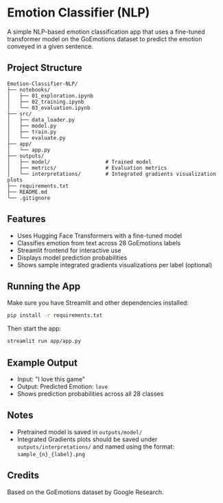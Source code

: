 # Emotion Classifier (NLP)

A simple NLP-based emotion classification app that uses a fine-tuned transformer model on the GoEmotions dataset to predict the emotion conveyed in a given sentence.

## Project Structure

```
Emotion-Classifier-NLP/
├── notebooks/
│   ├── 01_exploration.ipynb
│   ├── 02_training.ipynb
│   └── 03_evaluation.ipynb
├── src/
│   ├── data_loader.py
│   ├── model.py
│   ├── train.py
│   └── evaluate.py
├── app/
│   └── app.py
├── outputs/
│   ├── model/                  # Trained model
│   ├── metrics/                # Evaluation metrics
│   └── interpretations/        # Integrated gradients visualization plots
├── requirements.txt
├── README.md
└── .gitignore
```

## Features
- Uses Hugging Face Transformers with a fine-tuned model
- Classifies emotion from text across 28 GoEmotions labels
- Streamlit frontend for interactive use
- Displays model prediction probabilities
- Shows sample integrated gradients visualizations per label (optional)

## Running the App
Make sure you have Streamlit and other dependencies installed:
```bash
pip install -r requirements.txt
```

Then start the app:
```bash
streamlit run app/app.py
```

## Example Output
- Input: "I love this game"
- Output: Predicted Emotion: `love`
- Shows prediction probabilities across all 28 classes

## Notes
- Pretrained model is saved in `outputs/model/`
- Integrated Gradients plots should be saved under `outputs/interpretations/` and named using the format: `sample_{n}_{label}.png`

## Credits
Based on the GoEmotions dataset by Google Research.

